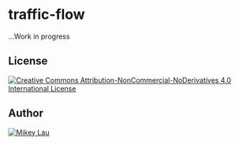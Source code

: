 # traffic-flow

...Work in progress

## License

[![Creative Commons Attribution-NonCommercial-NoDerivatives 4.0 International License](https://i.creativecommons.org/l/by-nc-nd/4.0/88x31.png)](http://creativecommons.org/licenses/by-nc-nd/4.0/)

## Author

[![Mikey Lau](https://res.cloudinary.com/dqzwrwyzn/image/upload/v1631438979/team/mikey_phbixs.png)](https://github.com/MikeyJL)

